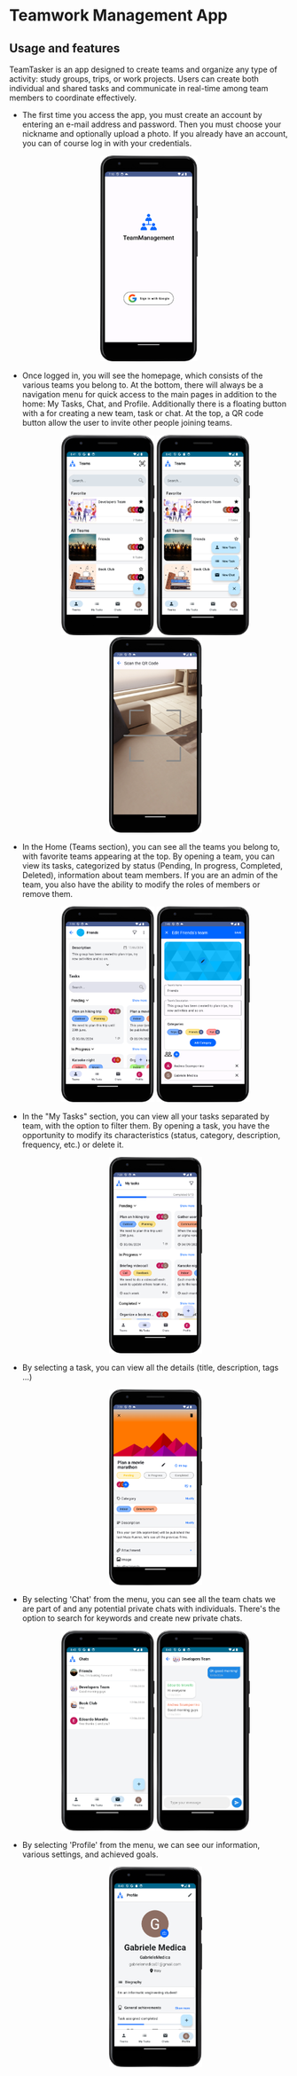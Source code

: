 # Teamwork Management App

 ## Usage and features

 TeamTasker is an app designed to create teams and organize any type of activity: study groups, trips, or work projects. Users can create both individual and shared tasks and communicate in real-time among team members to coordinate effectively.
   - The first time you access the app, you must create an account by entering an e-mail address and password. Then you must choose your nickname and optionally upload a photo. If you already have an account, you can of course log in with your credentials.

  <p align="center">
    <img src="Image/Login.png" alt="Login" width="35%">
  </p>

- Once logged in, you will see the homepage, which consists of the various teams you belong to. At the bottom, there will always be a navigation menu for quick access to the main pages in addition to the home: My Tasks, Chat, and Profile. Additionally there is a floating button with a for creating a new team, task or chat. At the top, a QR code button allow the user to invite other people joining teams.

  <p align="center">
    <img src="Image/Menu.png" alt="Menu" width="35%">
    <img src="Image/FloatingButton.png" alt="FloatingButton" width="35%">
    <img src="Image/QR.png" alt="QR" width="35%">
  </p>

- In the Home (Teams section), you can see all the teams you belong to, with favorite teams appearing at the top. By opening a team, you can view its tasks, categorized by status (Pending, In progress, Completed, Deleted), information about team members. If you are an admin of the team, you also have the ability to modify the roles of members or remove them.

  <p align="center">
    <img src="Image/Team.png" alt="Team" width="35%">
    <img src="Image/TeamEdit.png" alt="TeamEdit" width="35%">
  </p>

- In the "My Tasks" section, you can view all your tasks separated by team, with the option to filter them. By opening a task, you have the opportunity to modify its characteristics (status, category, description, frequency, etc.) or delete it.

  <p align="center">
    <img src="Image/MyTasks.png" alt="MyTasks" width="35%">
  </p>
  
- By selecting a task, you can view all the details (title, description, tags ...)
  
  <p align="center">
    <img src="Image/Task.png" alt="Task" width="35%">
  </p>

- By selecting 'Chat' from the menu, you can see all the team chats we are part of and any potential private chats with individuals. There's the option to search for keywords and create new private chats.
  
  <p align="center">
   <img src="Image/Chats.png" alt="Chats" width="35%">
    <img src="Image/Chat.png" alt="Chat" width="35%">
  </p>

- By selecting 'Profile' from the menu, we can see our information, various settings, and achieved goals.

  <p align="center">
    <img src="Image/Profile.png" alt="Profile" width="35%">
  </p>
